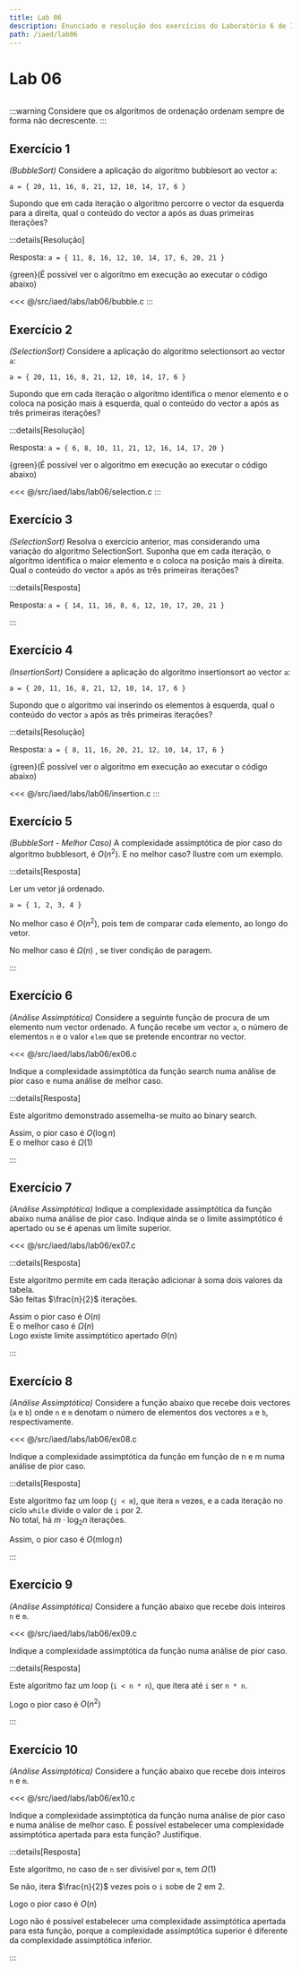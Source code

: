 ```yaml
---
title: Lab 06
description: Enunciado e resolução dos exercícios do Laboratório 6 de IAED
path: /iaed/lab06
---
```


# Lab 06

```toc

```

:::warning
Considere que os algoritmos de ordenação ordenam sempre de forma não decrescente.
:::

## Exercício 1

_(BubbleSort)_ Considere a aplicação do algoritmo bubblesort ao vector `a`:

`a = { 20, 11, 16, 8, 21, 12, 10, 14, 17, 6 }`

Supondo que em cada iteração o algoritmo percorre o vector da esquerda para a direita, qual o conteúdo do vector a após as duas primeiras iterações?

:::details[Resolução]

Resposta: `a = { 11, 8, 16, 12, 10, 14, 17, 6, 20, 21 }`

{green}(É possível ver o algoritmo em execução ao executar o código abaixo)

<code-group>
<code-block
title="Bubble Sort">
<<< @/src/iaed/labs/lab06/bubble.c

</code-block>
</code-group>
:::

## Exercício 2

_(SelectionSort)_ Considere a aplicação do algoritmo selectionsort ao vector `a`:

`a = { 20, 11, 16, 8, 21, 12, 10, 14, 17, 6 }`

Supondo que em cada iteração o algoritmo identifica o menor elemento e o coloca na posição mais à esquerda, qual o conteúdo do vector a após as três primeiras iterações?

:::details[Resolução]

Resposta: `a = { 6, 8, 10, 11, 21, 12, 16, 14, 17, 20 }`

{green}(É possível ver o algoritmo em execução ao executar o código abaixo)

<code-group>
<code-block
title="Selection Sort">
<<< @/src/iaed/labs/lab06/selection.c
</code-block>
</code-group>
:::

## Exercício 3

_(SelectionSort)_ Resolva o exercício anterior, mas considerando uma variação do algoritmo SelectionSort. Suponha que em cada iteração, o algoritmo identifica o maior elemento e o coloca na posição mais à direita. Qual o conteúdo do vector `a` após as três primeiras iterações?

:::details[Resposta]

Resposta: `a = { 14, 11, 16, 8, 6, 12, 10, 17, 20, 21 }`

:::

## Exercício 4

_(InsertionSort)_ Considere a aplicação do algoritmo insertionsort ao vector `a`:

`a = { 20, 11, 16, 8, 21, 12, 10, 14, 17, 6 }`

Supondo que o algoritmo vai inserindo os elementos à esquerda, qual o conteúdo do vector `a` após as três primeiras iterações?

:::details[Resolução]

Resposta: `a = { 8, 11, 16, 20, 21, 12, 10, 14, 17, 6 }`

{green}(É possível ver o algoritmo em execução ao executar o código abaixo)

<code-group>
<code-block
title="Insertion Sort">
<<< @/src/iaed/labs/lab06/insertion.c
</code-block>
</code-group>
:::

## Exercício 5

_(BubbleSort - Melhor Caso)_ A complexidade assimptótica de pior caso do algoritmo bubblesort, é $O(n^2)$.
E no melhor caso? Ilustre com um exemplo.

:::details[Resposta]

Ler um vetor já ordenado.

`a = { 1, 2, 3, 4 }`

No melhor caso é $O(n^2)$, pois tem de comparar cada elemento, ao longo do vetor.

No melhor caso é $\Omega(n)$ , se tiver condição de paragem.

:::

## Exercício 6

_(Análise Assimptótica)_ Considere a seguinte função de procura de um elemento num vector ordenado.
A função recebe um vector `a`, o número de elementos `n` e o valor `elem` que se pretende encontrar no vector.

<<< @/src/iaed/labs/lab06/ex06.c

Indique a complexidade assimptótica da função search numa análise de pior caso e numa análise de melhor caso.

:::details[Resposta]

Este algoritmo demonstrado assemelha-se muito ao binary search.

Assim, o pior caso é $O(\log n)$  
E o melhor caso é $\Omega(1)$

:::

## Exercício 7

_(Análise Assimptótica)_ Indique a complexidade assimptótica da função abaixo numa análise de pior caso.
Indique ainda se o limite assimptótico é apertado ou se é apenas um limite superior.

<<< @/src/iaed/labs/lab06/ex07.c

:::details[Resposta]

Este algoritmo permite em cada iteração adicionar à soma dois valores da tabela.  
São feitas $\frac{n}{2}$ iterações.

Assim o pior caso é $O(n)$  
E o melhor caso é $\Omega(n)$  
Logo existe limite assimptótico apertado $\Theta(n)$

:::

## Exercício 8

_(Análise Assimptótica)_ Considere a função abaixo que recebe dois vectores (`a` e `b`)
onde `n` e `m` denotam o número de elementos dos vectores `a` e `b`, respectivamente.

<<< @/src/iaed/labs/lab06/ex08.c

Indique a complexidade assimptótica da função em função de n e m numa análise de pior caso.

:::details[Resposta]

Este algoritmo faz um loop (`j < m`), que itera `m` vezes, e a cada iteração no ciclo `while` divide o
valor de `i` por 2.  
No total, há $m\cdot \log_2 n$ iterações.

Assim, o pior caso é $O(m \log n)$

:::

## Exercício 9

_(Análise Assimptótica)_ Considere a função abaixo que recebe dois inteiros `n` e `m`.

<<< @/src/iaed/labs/lab06/ex09.c

Indique a complexidade assimptótica da função numa análise de pior caso.

:::details[Resposta]

Este algoritmo faz um loop (`i < n * n`), que itera até `i` ser `n * n`.

Logo o pior caso é $O(n^2)$

:::

## Exercício 10

_(Análise Assimptótica)_ Considere a função abaixo que recebe dois inteiros `n` e `m`.

<<< @/src/iaed/labs/lab06/ex10.c

Indique a complexidade assimptótica da função numa análise de pior caso e numa análise de melhor caso.
É possível estabelecer uma complexidade assimptótica apertada para esta função? Justifique.

:::details[Resposta]

Este algoritmo, no caso de `n` ser divisível por `m`, tem $\Omega(1)$

Se não, itera $\frac{n}{2}$ vezes pois o `i` sobe de 2 em 2.

Logo o pior caso é $O(n)$

Logo não é possível estabelecer uma complexidade assimptótica apertada para esta função,
porque a complexidade assimptótica superior é diferente da complexidade assimptótica inferior.

:::

